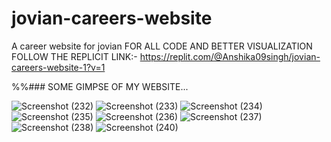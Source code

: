 # jovian-careers-website
A career website for jovian
FOR ALL CODE AND BETTER VISUALIZATION FOLLOW THE REPLICIT LINK:-
https://replit.com/@Anshika09singh/jovian-careers-website-1?v=1

%%### SOME GIMPSE OF MY WEBSITE...

![Screenshot (232)](https://github.com/user-attachments/assets/f119a2f5-ceaf-4c4d-94f1-6a3afef313a6)
![Screenshot (233)](https://github.com/user-attachments/assets/153dfc30-8559-41d9-85d1-30aaa76f0542)
![Screenshot (234)](https://github.com/user-attachments/assets/3cddcb61-8968-4940-a10e-bcdb57916e18)
![Screenshot (235)](https://github.com/user-attachments/assets/9f0a9898-f957-4492-9489-1c96b1df1989)
![Screenshot (236)](https://github.com/user-attachments/assets/eb81db2d-0126-446a-9275-eaf6561c3a0e)
![Screenshot (237)](https://github.com/user-attachments/assets/e80e8bb1-502e-4a42-acf3-31dc2d4be101)
![Screenshot (238)](https://github.com/user-attachments/assets/31268bef-2634-4e91-8491-5a75b6df0fcc)
![Screenshot (240)](https://github.com/user-attachments/assets/f2f2cf20-ae87-4f01-8b2c-aacd0a4b8470)
